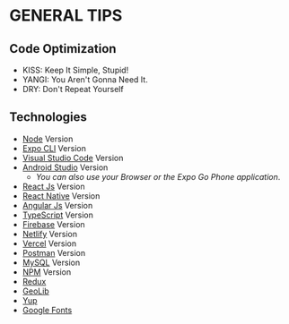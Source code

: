 # GENERAL TIPS 

## Code Optimization

- KISS: Keep It Simple, Stupid!
- YANGI: You Aren't Gonna Need It.
- DRY: Don't Repeat Yourself


## Technologies

- [Node](https://nodejs.org/en) Version
- [Expo CLI](https://docs.expo.dev/more/expo-cli/) Version
- [Visual Studio Code](https://code.visualstudio.com/) Version
- [Android Studio](https://developer.android.com/studio?hl=es-419) Version
  - _You can also use your Browser or the Expo Go Phone application_.
- [React Js](https://es.react.dev/) Version 
- [React Native](https://reactnative.dev/) Version
- [Angular Js](https://angular.io/) Version
- [TypeScript](https://www.typescriptlang.org/) Version
- [Firebase](https://firebase.google.com/?hl=es) Version
- [Netlify](https://www.netlify.com/) Version
- [Vercel](https://vercel.com/dashboard) Version
- [Postman](https://www.postman.com/) Version
- [MySQL]() Version
- [NPM]() Version
- [Redux](https://redux.js.org/)
- [GeoLib](https://www.npmjs.com/package/geolib)
- [Yup](https://www.npmjs.com/package/yup)
- [Google Fonts](https://fonts.google.com/)
